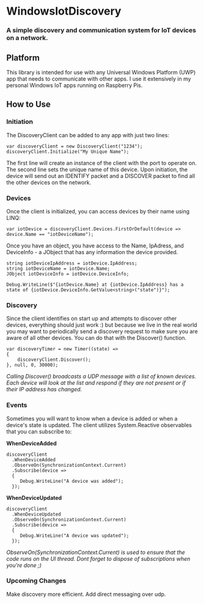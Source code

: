 # WindowsIotDiscovery
### A simple discovery and communication system for IoT devices on a network.

## Platform

This library is intended for use with any Universal Windows Platform (UWP) app that needs to communicate with other apps. I use it extensively in my personal Windows IoT apps running on Raspberry Pis.

## How to Use

### Initiation

The DiscoveryClient can be added to any app with just two lines:

    var discoveryClient = new DiscoveryClient("1234");
    discoveryClient.Initialize("My Unique Name");

The first line will create an instance of the client with the port to operate on. The second line sets the unique name of this device. Upon initiation, the device will send out an IDENTIFY packet and a DISCOVER packet to find all the other devices on the network.

### Devices

Once the client is initialized, you can access devices by their name using LINQ:

    var iotDevice = discoveryClient.Devices.FirstOrDefault(device => device.Name == "iotDeviceName");
    
Once you have an object, you have access to the Name, IpAdress, and DeviceInfo - a JObject that has any information the device provided. 
    
    string iotDeviceIpAddress = iotDevice.IpAddress;
    string iotDeviceName = iotDevice.Name;
    JObject iotDeviceInfo = iotDevice.DeviceInfo;
    
    Debug.WriteLine($"{iotDevice.Name} at {iotDevice.IpAddress} has a state of {iotDevice.DeviceInfo.GetValue<string>("state")}");

### Discovery

Since the client identifies on start up and attempts to discover other devices, everything should just work :) but because we live in the real world you may want to periodically send a discovery request to make sure you are aware of all other devices. You can do that with the Discover() function.

    var discoveryTimer = new Timer((state) =>
    {
        discoveryClient.Discover();
    }, null, 0, 30000);

*Calling Discover() broadcasts a UDP message with a list of known devices. Each device will look at the list and respond if they are not present or if their IP address has changed.*

### Events

Sometimes you will want to know when a device is added or when a device's state is updated. The client utilizes System.Reactive observables that you can subscribe to:

**WhenDeviceAdded**

    discoveryClient
      .WhenDeviceAdded
      .ObserveOn(SynchronizationContext.Current)
      .Subscribe(device =>
      {
         Debug.WriteLine("A device was added");
      });

**WhenDeviceUpdated**

    discoveryClient
      .WhenDeviceUpdated
      .ObserveOn(SynchronizationContext.Current)
      .Subscribe(device =>
      {
         Debug.WriteLine("A device was updated");
      });
  
*ObserveOn(SynchronizationContext.Current) is used to ensure that the code runs on the UI thread.*
*Dont forget to dispose of subscriptions when you're done ;)*

### Upcoming Changes

Make discovery more efficient.
Add direct messaging over udp.
